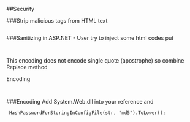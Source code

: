 
##Security

###Strip malicious tags from HTML text

```asp.net
 ```
###Sanitizing in ASP.NET - User try to inject some html codes
put 
```asp.net
 ```

```asp.net
 ```
This encoding does not encode single quote (apostrophe) so combine Replace method

Encoding
```asp.net
 ```
```asp.net
 ```
###Encoding
Add System.Web.dll into your reference and
```asp.net
 HashPasswordForStoringInConfigFile(str, "md5").ToLower();
 ```


